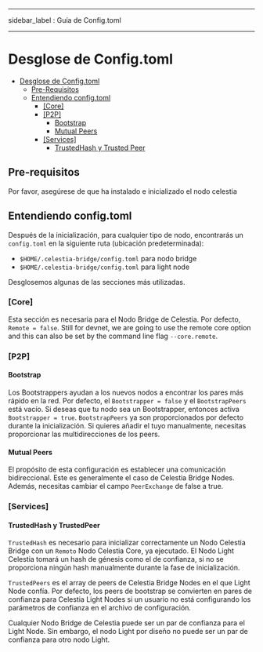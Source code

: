 - - -
sidebar_label : Guía de Config.toml
- - -

# Desglose de Config.toml

- [Desglose de Config.toml](#configtoml-breakdown)
  - [Pre-Requisitos](#pre-requisites)
  - [Entendiendo config.toml](#understanding-configtoml)
    - [[Core]](#core)
    - [[P2P]](#p2p)
      - [Bootstrap](#bootstrap)
      - [Mutual Peers](#mutual-peers)
    - [[Services]](#services)
      - [TrustedHash y Trusted Peer](#trustedhash-and-trustedpeer)

## Pre-requisitos

Por favor, asegúrese de que ha instalado e inicializado el nodo celestia

## Entendiendo config.toml

Después de la inicialización, para cualquier tipo de nodo, encontrarás un `config.toml` en la siguiente ruta (ubicación predeterminada):

- `$HOME/.celestia-bridge/config.toml` para nodo bridge
- `$HOME/.celestia-bridge/config.toml` para light node

Desglosemos algunas de las secciones más utilizadas.

### [Core]

Esta sección es necesaria para el Nodo Bridge de Celestia. Por defecto, `Remote = false`. Still for devnet, we are going to use the remote core option and this can also be set by the command line flag `--core.remote`.

### [P2P]

#### Bootstrap

Los Bootstrappers ayudan a los nuevos nodos a encontrar los pares más rápido en la red. Por defecto, el `Bootstrapper = false` y el `BootstrapPeers` está vacío. Si deseas que tu nodo sea un Bootstrapper, entonces activa `Bootstrapper = true`. `BootstrapPeers` ya son proporcionados por defecto durante la inicialización. Si quieres añadir el tuyo manualmente, necesitas proporcionar las multidirecciones de los peers.

#### Mutual Peers

El propósito de esta configuración es establecer una comunicación bidireccional. Este es generalmente el caso de Celestia Bridge Nodes. Además, necesitas cambiar el campo `PeerExchange` de false a true.

### [Services]

#### TrustedHash y TrustedPeer

`TrustedHash` es necesario para inicializar correctamente un Nodo Celestia Bridge con un `Remoto` Nodo Celestia Core, ya ejecutado. El Nodo Light Celestia tomará un hash de génesis como el de confianza, si no se proporciona ningún hash manualmente durante la fase de inicialización.

`TrustedPeers` es el array de peers de Celestia Bridge Nodes en el que Light Node confía. Por defecto, los peers de bootstrap se convierten en pares de confianza para Celestia Light Nodes si un usuario no está configurando los parámetros de confianza en el archivo de configuración.

Cualquier Nodo Bridge de Celestia puede ser un par de confianza para el Light Node. Sin embargo, el nodo Light por diseño no puede ser un par de confianza para otro nodo Light.
